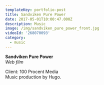 ```yaml
---
templateKey: portfolio-post
title: Sandviken Pure Power
date: 2017-05-01T10:00:47.000Z
description: Music
image: /img/sandviken_pure_power_front.jpg
videoId: '268070093'
category:
  - music
---
```

**Sandviken Pure Power** \
_Web film_

Client: 100 Procent Media\
Music production by Hugo.
